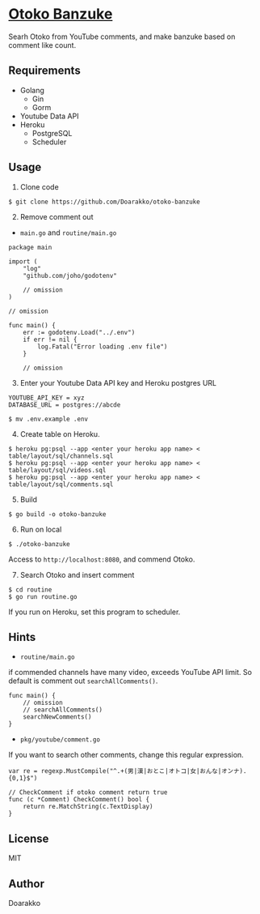 # [Otoko Banzuke](https://otoko-banzuke.herokuapp.com)
Searh Otoko from YouTube comments, and make banzuke based on comment like count.

## Requirements
- Golang
    - Gin
    - Gorm
- Youtube Data API
- Heroku
    - PostgreSQL
    - Scheduler

## Usage
1. Clone code
```
$ git clone https://github.com/Doarakko/otoko-banzuke
```
2. Remove comment out
- `main.go` and `routine/main.go`
```
package main

import (
    "log"
    "github.com/joho/godotenv"

    // omission
)

// omission

func main() {
    err := godotenv.Load("../.env")
    if err != nil {
        log.Fatal("Error loading .env file")
	}
    
    // omission
```

3. Enter your Youtube Data API key and Heroku postgres URL
```
YOUTUBE_API_KEY = xyz
DATABASE_URL = postgres://abcde
```
```
$ mv .env.example .env
```

4. Create table on Heroku.
```
$ heroku pg:psql --app <enter your heroku app name> < table/layout/sql/channels.sql
$ heroku pg:psql --app <enter your heroku app name> < table/layout/sql/videos.sql
$ heroku pg:psql --app <enter your heroku app name> < table/layout/sql/comments.sql
```

5. Build
```
$ go build -o otoko-banzuke
```

6. Run on local
```
$ ./otoko-banzuke
```
Access to `http://localhost:8080`, and commend Otoko.

7. Search Otoko and insert comment
```
$ cd routine
$ go run routine.go
```
If you run on Heroku, set this program to scheduler.


## Hints
- `routine/main.go`

if commended channels have many video, exceeds YouTube API limit.
So default is comment out `searchAllComments()`.
```
func main() {
    // omission
    // searchAllComments()
    searchNewComments()
}
```

- `pkg/youtube/comment.go`

If you want to search other comments, change this regular expression.
```
var re = regexp.MustCompile("^.+(男|漢|おとこ|オトコ|女|おんな|オンナ).{0,1}$")

// CheckComment if otoko comment return true
func (c *Comment) CheckComment() bool {
    return re.MatchString(c.TextDisplay)
}
```

## License
MIT

## Author
Doarakko
